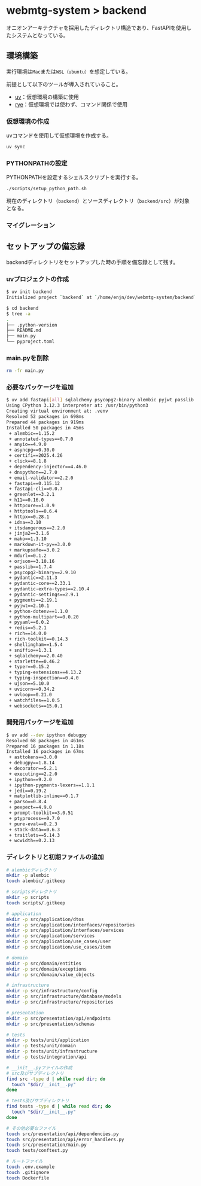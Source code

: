 # webmtg-system > backend

オニオンアーキテクチャを採用したディレクトリ構造であり、FastAPIを使用したシステムとなっている。

## 環境構築

実行環境は`Mac`または`WSL（ubuntu）`を想定している。

前提として以下のツールが導入されていること。

- [uv](https://github.com/astral-sh/uv)：仮想環境の構築に使用
- [rye](https://github.com/astral-sh/rye)：仮想環境では使わず、コマンド関係で使用

### 仮想環境の作成

uvコマンドを使用して仮想環境を作成する。

```bash
uv sync
```

### PYTHONPATHの設定

PYTHONPATHを設定するシェルスクリプトを実行する。

```bash
./scripts/setup_python_path.sh
```

現在のディレクトリ（`backend`）とソースディレクトリ（`backend/src`）が対象となる。

### マイグレーション

## セットアップの備忘録

backendディレクトリをセットアップした時の手順を備忘録として残す。

### uvプロジェクトの作成

```bash
$ uv init backend
Initialized project `backend` at `/home/enjn/dev/webmtg-system/backend`
```

```bash
$ cd backend
$ tree -a
.
├── .python-version
├── README.md
├── main.py
└── pyproject.toml
```

### main.pyを削除

```bash
rm -fr main.py
```

### 必要なパッケージを追加

```bash
$ uv add fastapi[all] sqlalchemy psycopg2-binary alembic pyjwt passlib dependency-injector asyncpg redis
Using CPython 3.12.3 interpreter at: /usr/bin/python3
Creating virtual environment at: .venv
Resolved 52 packages in 698ms
Prepared 44 packages in 919ms
Installed 50 packages in 45ms
 + alembic==1.15.2
 + annotated-types==0.7.0
 + anyio==4.9.0
 + asyncpg==0.30.0
 + certifi==2025.4.26
 + click==8.1.8
 + dependency-injector==4.46.0
 + dnspython==2.7.0
 + email-validator==2.2.0
 + fastapi==0.115.12
 + fastapi-cli==0.0.7
 + greenlet==3.2.1
 + h11==0.16.0
 + httpcore==1.0.9
 + httptools==0.6.4
 + httpx==0.28.1
 + idna==3.10
 + itsdangerous==2.2.0
 + jinja2==3.1.6
 + mako==1.3.10
 + markdown-it-py==3.0.0
 + markupsafe==3.0.2
 + mdurl==0.1.2
 + orjson==3.10.16
 + passlib==1.7.4
 + psycopg2-binary==2.9.10
 + pydantic==2.11.3
 + pydantic-core==2.33.1
 + pydantic-extra-types==2.10.4
 + pydantic-settings==2.9.1
 + pygments==2.19.1
 + pyjwt==2.10.1
 + python-dotenv==1.1.0
 + python-multipart==0.0.20
 + pyyaml==6.0.2
 + redis==5.2.1
 + rich==14.0.0
 + rich-toolkit==0.14.3
 + shellingham==1.5.4
 + sniffio==1.3.1
 + sqlalchemy==2.0.40
 + starlette==0.46.2
 + typer==0.15.2
 + typing-extensions==4.13.2
 + typing-inspection==0.4.0
 + ujson==5.10.0
 + uvicorn==0.34.2
 + uvloop==0.21.0
 + watchfiles==1.0.5
 + websockets==15.0.1
```

### 開発用パッケージを追加

```bash
$ uv add --dev ipython debugpy
Resolved 68 packages in 461ms
Prepared 16 packages in 1.18s
Installed 16 packages in 67ms
 + asttokens==3.0.0
 + debugpy==1.8.14
 + decorator==5.2.1
 + executing==2.2.0
 + ipython==9.2.0
 + ipython-pygments-lexers==1.1.1
 + jedi==0.19.2
 + matplotlib-inline==0.1.7
 + parso==0.8.4
 + pexpect==4.9.0
 + prompt-toolkit==3.0.51
 + ptyprocess==0.7.0
 + pure-eval==0.2.3
 + stack-data==0.6.3
 + traitlets==5.14.3
 + wcwidth==0.2.13
```

### ディレクトリと初期ファイルの追加

```bash
# alembicディレクトリ
mkdir -p alembic
touch alembic/.gitkeep

# scriptsディレクトリ
mkdir -p scripts
touch scripts/.gitkeep

# application
mkdir -p src/application/dtos
mkdir -p src/application/interfaces/repositories
mkdir -p src/application/interfaces/services
mkdir -p src/application/services
mkdir -p src/application/use_cases/user
mkdir -p src/application/use_cases/item

# domain
mkdir -p src/domain/entities
mkdir -p src/domain/exceptions
mkdir -p src/domain/value_objects

# infrastructure
mkdir -p src/infrastructure/config
mkdir -p src/infrastructure/database/models
mkdir -p src/infrastructure/repositories

# presentation
mkdir -p src/presentation/api/endpoints
mkdir -p src/presentation/schemas

# tests
mkdir -p tests/unit/application
mkdir -p tests/unit/domain
mkdir -p tests/unit/infrastructure
mkdir -p tests/integration/api

# __init__.pyファイルの作成
# src及びサブディレクトリ
find src -type d | while read dir; do
  touch "$dir/__init__.py"
done

# tests及びサブディレクトリ
find tests -type d | while read dir; do
  touch "$dir/__init__.py"
done

# その他必要なファイル
touch src/presentation/api/dependencies.py
touch src/presentation/api/error_handlers.py
touch src/presentation/main.py
touch tests/conftest.py

# ルートファイル
touch .env.example
touch .gitignore
touch Dockerfile
```
